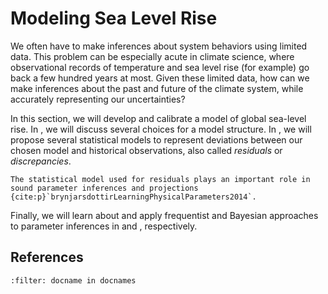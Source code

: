 # Modeling Sea Level Rise

We often have to make inferences about system behaviors using limited data. This problem can be especially acute in climate science, where observational records of temperature and sea level rise (for example) go back a few hundred years at most.  Given these limited data, how can we make inferences about the past and future of the climate system, while accurately representing our uncertainties?

In this section, we will develop and calibrate a model of global sea-level rise. In [](#selecting-a-sea-level-model), we will discuss several choices for a model structure. In [](sec:slr-likelihood), we will propose several statistical models to represent deviations between our chosen model and historical observations, also called *residuals* or *discrepancies*.
```{margin} Modeling Residuals
The statistical model used for residuals plays an important role in sound parameter inferences and projections {cite:p}`brynjarsdottirLearningPhysicalParameters2014`. 
```
Finally, we will learn about and apply frequentist and Bayesian approaches to parameter inferences in [](sec:slr-bootstrap) and [](sec:slr-mcmc), respectively.

## References
```{bibliography}
:filter: docname in docnames
```